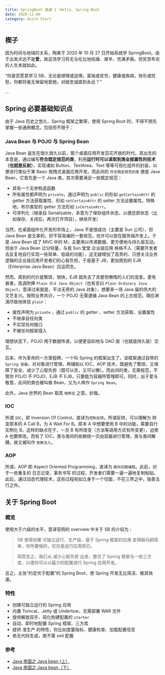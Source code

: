 ```yaml
---
title: SpringBoot 速通 1：Hello, Spring Boot
date: 2020-11-06
category: Quick Start
---
```



## 楔子

因为时间与地域的关系，陶某于 2020 年 10 月 27 日开始系统学 SpringBoot。由于出发点远不是**爱**，故这场学习将无与伦比地枯燥、艰辛、充满矛盾。但贫苦布衣的人生本就如此。

“你是否愿意学习 SB，无论是顺境或逆境，富裕或贫穷，健康或疾病，快乐或忧愁，你都将毫无保留地爱她，对她忠诚直到永远？”

...

## Spring 必要基础知识点

由于 Java 历史之悠久、Spring 框架之繁荣，使用 Spring Boot 时，不得不预先掌握一些通用概念。包括但不限于：

### Java Bean 与 POJO 与 Spring Bean

Java Bean 诞生在很久很久以前，那个桌面应用开发百花齐放的时代。其出生的本意是，通过编写**符合既定规范的类**，利用**运行时可以读取到类全部属性的技术（也就是反射）**，实现诸如 Button、TextArea、Text 等等可视化组件的封装，以便进行类似于某 Basic 拖拽式桌面应用开发。而此间的 `符合既定规范的类` 便是 Java Bean，它首先是一个 Java 类，其次需要满足一些既定规范：

- 具有一个无参构造函数
- 所有属性都声明为 `private`，通过声明为 `public` 的形如 `getCertainAttr` 的 getter 方法获取属性、形如 `setCertainAttr` 的 setter 方法设置属性。特殊地，布尔类型的 getter 方法形如 `isCertainAtrr`。
- 可序列化（继承自 Serializable，本意为了保存组件状态，以便还原状态（比如保存、关闭后，再次打开项目），继续开发）

当然，在桌面组件化开发的市场上，Java 不是很成功（主要是 Sun 公司），但 Java Bean 是无辜的，好不容易编的一套规范，也许可以放在服务端开发上。于是 Java Bean 成了 MVC 中的 M，主要用以传递数据、更方便地与持久层互动。但由于 Java Bean 过分轻量，与我 Sun 堂堂 企业级应用 格格不入（需要开发者去反复地自行实现一些简单、低级的功能），这无疑增加了高贵的、只想关注业务逻辑的企业级应用开发者们的心智负担，于是基于 JB，更加周到的 EJB（Enterprise Java Bean）应运而生。

然而，周到的代价是繁琐，很快，EJB 就失去了贪婪但懒惰的人们的宠爱。更有甚者，高调吹捧 `Plain Old Java Object`（也有言曰 `Plain Ordinary Java Object`，意译过来就是，平淡无奇的 Java 对象），想要来一场 Java 届的伟大的文艺复兴。按照业界共识，一个 POJO 无需遵循 Java Bean 的上古规范，理应淋漓尽致地体现 `plain`：

- 属性声明为 `private` ，通过 `public` 的 getter 、setter 方法获取、设置属性
- 不继承自任何类
- 不实现任何接口
- 不被任何框架侵入

理想状态下，POJO 用于数据传递，以便更自如地与 DAO 层（也就是持久层）交互。

后来，作为革命的一方里程碑，一个叫 Spring 的框架出生了。该框架通过自带的 `Spring 容器`，对对象进行管理，再辅助以 IOC、AOP 技术，既避免了繁琐，又保障了安全、减少了心智负担（既可以贪，又可以懒）。而此间的类，无需规范，不管你 POJO 不 POJO、EJB 不 EJB，只要能为容器所管理即可。同时，出于爱与敬意，此间的类也被叫做 Bean，又为人唤作 `Spring Bean`。

此外，Java 世界的 Bean 取其 `咖啡豆` 之意，妙哉。

### IOC

所谓 `IOC`，即 Inversion Of Control，直译为`控制反转`。所谓反转，可以理解为 转变原本的 A Call B，为 A Wait For B。原本 A 中想要使用 B 中的功能，需要自行实例化 B，这样的缺点在于，一旦 B 有所改变（方法等调用方式有所变更），迫使 A 也要修改。而有了 IOC，类与类间的依赖统一交由容器进行管理，类与类间解耦，故又被叫作 `依赖注入`。

### AOP

所谓，AOP 即 Aspect Oriented Programming，直译为 `面向切面编程`。此前，对于一些重复的 日志记录、事务书写 的过程，开发者们需要一遍一遍地复制粘贴。此后，通过动态代理技术，这些过程宛如立身于一个切面，不在三界之中，独善五行之外。

## 关于 Spring Boot

### 概览

使用大于六级的水平，意译官网的 overview 中关于 SB 的介绍为：

> SB 使得创建 可独立运行、生产级、基于 Spring 框架的应用 变得~~巨几把~~简单，你所要做的，仅仅是运行应用而已。
>
> 简而言之，我们从 减少心智负担 出发，整合了 Spring 框架与一些三方库，以便你可以以最少的配置进行 Spring 应用开发。

总之，主张“约定优于配置”的 Spring Boot，使 Spring 开发无比简洁、极其快速。

### 特性

- 创建可独立运行的 Spring 应用
- 内置 Tomcat、Jetty 或 Undertow，无需部署 WAR 文件
- 提供解放双手、简化构建配置的 `starter`
- 自动、即时地配置 Spring 框架、三方库
- 提供 准生产 的特性，你比如度量指标、健康检查、加载配置信息
- 绝无代码生成，绝不需 xml 配置

### 参考

- [Java 帝国之 Java bean (上）](https://mp.weixin.qq.com/s?__biz=MzAxOTc0NzExNg==&mid=2665513115&idx=1&sn=da30cf3d3f163d478748fcdf721b6414#rd)
- [Java 帝国之 Java bean（下）](https://mp.weixin.qq.com/s?__biz=MzAxOTc0NzExNg==&mid=2665513118&idx=1&sn=487fefb8fa7efd59de6f37043eb21799#rd)
